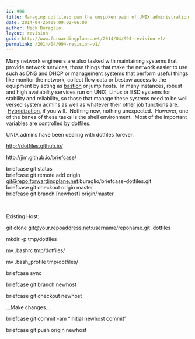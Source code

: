 ```yaml
---
id: 996
title: Managing dotfiles; pwn the unspoken pain of UNIX administration
date: 2014-04-26T09:09:02-06:00
author: Nick Buraglio
layout: revision
guid: http://www.forwardingplane.net/2014/04/994-revision-v1/
permalink: /2014/04/994-revision-v1/
---
```

Many network engineers are also tasked with maintaining systems that provide network services, those things that make the network easier to use such as DNS and DHCP or management systems that perform useful things like monitor the network, collect flow data or bestow access to the equipment by acting as <a href="http://en.wikipedia.org/wiki/Bastion_host" target="_blank">bastion</a> or jump hosts.  In many instances, robust and high availability services run on UNIX, Linux or BSD systems for stability and reliability, so those that manage these systems need to be well versed system admins as well as whatever their other job functions are.  <a href="http://packetpushers.net/are-certifications-tests-still-worth-your-resources-in-the-day-of-hybrid-it/" target="_blank">Hybridization</a>, if you will.  Nothing new, nothing unexpected.  However, one of the banes of these tasks is the shell environment.  Most of the important variables are controlled by dotfiles.

UNIX admins have been dealing with dotfiles forever.

http://dotfiles.github.io/

<span style="text-decoration: underline;">http://jim.github.io/briefcase/</span>

briefcase git status  
briefcase git remote add origin git@repo.forwardingplane.net:buraglio/briefcase-dotfiles.git  
briefcase git checkout origin master  
briefcase git branch [newhost] origin/master

&nbsp;

Existing Host:

git clone git@your.repoaddress.net:username/reponame.git .dotfiles

mkdir -p tmp/dotfiles

mv .bashrc tmp/dotfiles/

mv .bash_profile tmp/dotfiles/

briefcase sync

briefcase git branch newhost

briefcase git checkout newhost

&#8230;Make changes&#8230;

briefcase git commit -am &#8220;Initial newhost commit&#8221;

briefcase git push origin newhost